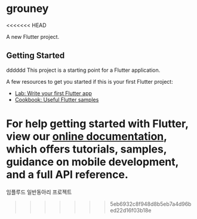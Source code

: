 # grouney
<<<<<<< HEAD

A new Flutter project.

## Getting Started
dddddd
This project is a starting point for a Flutter application.

A few resources to get you started if this is your first Flutter project:

- [Lab: Write your first Flutter app](https://flutter.dev/docs/get-started/codelab)
- [Cookbook: Useful Flutter samples](https://flutter.dev/docs/cookbook)

For help getting started with Flutter, view our
[online documentation](https://flutter.dev/docs), which offers tutorials,
samples, guidance on mobile development, and a full API reference.
=======
임플루드 일반동아리 프로젝트
>>>>>>> 5eb6932c8f948d8b5eb7a4d96bed22d16f03b18e
